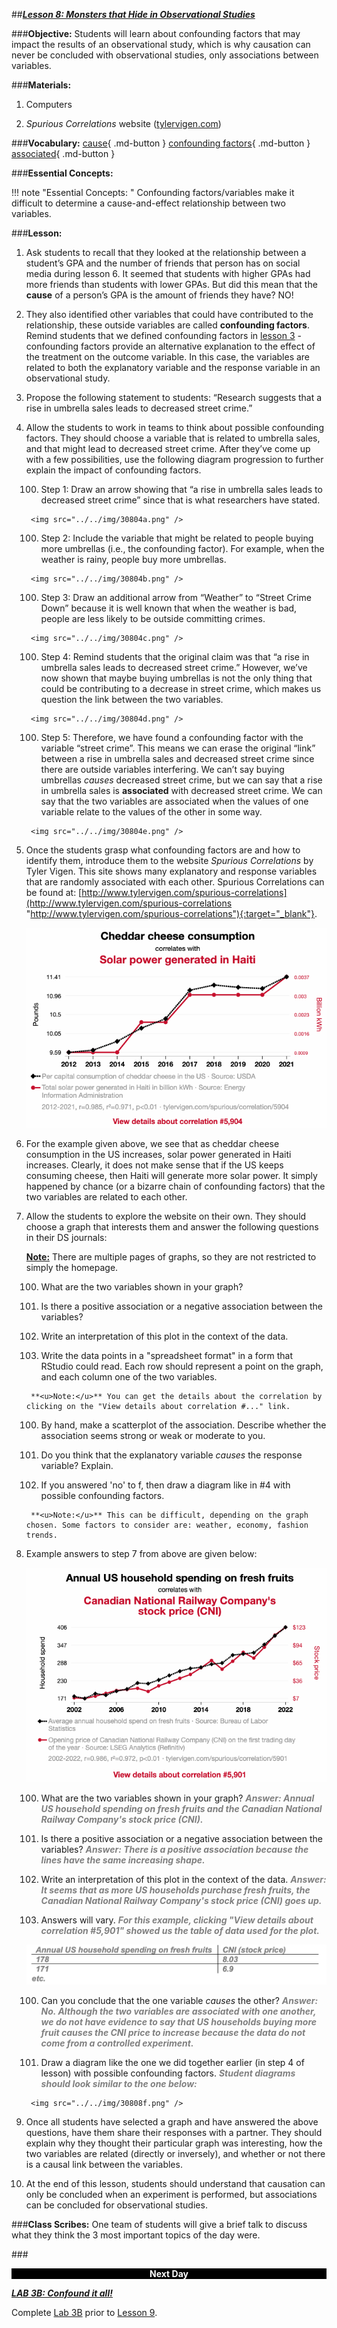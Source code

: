 ##***<u>Lesson 8: Monsters that Hide in Observational Studies</u>***

###**Objective:**
Students will learn about confounding factors that may impact the results of an observational study, which
is why causation can never be concluded with observational studies, only associations between variables.

###**Materials:**
1. Computers

2. *Spurious Correlations* website ([tylervigen.com](http://tylervigen.com/spurious-correlations))

###**Vocabulary:**
[cause](../../vocabulary/unit3/#cause "a reason for an action or condition"){ .md-button }
[confounding factors](../../vocabulary/unit3/#confounding-factors "an “extra” variable that you didn’t account for"){ .md-button }
[associated](../../vocabulary/unit3/#associated "joined together, often in a working relationship"){ .md-button }

###**Essential Concepts:**

!!! note "Essential Concepts: "
    Confounding factors/variables make it difficult to determine a cause-and-effect
    relationship between two variables.

###**Lesson:**
1. Ask students to recall that they looked at the relationship between a student’s GPA and the
number of friends that person has on social media during lesson 6. It seemed that students with
higher GPAs had more friends than students with lower GPAs. But did this mean that the **cause**
of a person’s GPA is the amount of friends they have? NO!

2. They also identified other variables that could have contributed to the relationship, these outside
variables are called **confounding factors**. Remind students that we defined confounding factors in [lesson 3](lesson3.md) - confounding factors provide an alternative explanation to the effect of the treatment on the outcome variable. In this case, the variables are related to both the explanatory variable and the response variable in an observational study.

3. Propose the following statement to students: “Research suggests that a rise in umbrella sales
leads to decreased street crime.”

4. Allow the students to work in teams to think about possible confounding factors. They should
choose a variable that is related to umbrella sales, and that might lead to decreased street crime. After they’ve come up with a few possibilities, use the following diagram progression to
further explain the impact of confounding factors.

    100. Step 1: Draw an arrow showing that “a rise in umbrella sales leads to decreased street crime” since that is what researchers have stated.

        <img src="../../img/30804a.png" />

    100. Step 2: Include the variable that might be related to people buying more umbrellas (i.e.,
    the confounding factor). For example, when the weather is rainy, people buy more
    umbrellas.

        <img src="../../img/30804b.png" />

    100. Step 3: Draw an additional arrow from “Weather” to “Street Crime Down” because it is
    well known that when the weather is bad, people are less likely to be outside committing
    crimes.

        <img src="../../img/30804c.png" />

    100. Step 4: Remind students that the original claim was that “a rise in umbrella sales leads to
    decreased street crime.” However, we’ve now shown that maybe buying umbrellas is not
    the only thing that could be contributing to a decrease in street crime, which makes us question
    the link between the two variables.

        <img src="../../img/30804d.png" />

    100. Step 5: Therefore, we have found a confounding factor with the variable “street crime”.
    This means we can erase the original “link” between a rise in umbrella sales and
    decreased street crime since there are outside variables interfering. We can’t say buying
    umbrellas *causes* decreased street crime, but we can say that a rise in umbrella sales is
    **associated** with decreased street crime. We can say that the two variables are associated when the values of one variable relate to the values of the other in some way.

        <img src="../../img/30804e.png" />

5. Once the students grasp what confounding factors are and how to identify them, introduce them
to the website *Spurious Correlations* by Tyler Vigen. This site shows many explanatory and
response variables that are randomly associated with each other. Spurious Correlations can be
found at: [http://www.tylervigen.com/spurious-correlations](http://www.tylervigen.com/spurious-correlations "http://www.tylervigen.com/spurious-correlations"){:target="_blank"}.

    <img src="../../img/30805.png" />

6. For the example given above, we see that as cheddar cheese consumption in the US increases, solar power generated in Haiti increases. Clearly, it does not make sense that if the US keeps consuming cheese, then Haiti will generate more solar power. It simply
happened by chance (or a bizarre chain of confounding factors) that the two variables are related
to each other.

7. Allow the students to explore the website on their own. They should choose a graph that interests
them and answer the following questions in their DS journals:

    **<u>Note:</u>** There are multiple pages of graphs, so they are not restricted to simply the homepage.

    100. What are the two variables shown in your graph?

    100. Is there a positive association or a negative association between the variables?

    100. Write an interpretation of this plot in the context of the data.

    100. Write the data points in a "spreadsheet format" in a form that RStudio could read. Each
    row should represent a point on the graph, and each column one of the two variables.

        **<u>Note:</u>** You can get the details about the correlation by clicking on the "View details about correlation #..." link.

    100. By hand, make a scatterplot of the association. Describe whether the association seems
    strong or weak or moderate to you.

    100. Do you think that the explanatory variable *causes* the response variable? Explain.

    100. If you answered 'no' to f, then draw a diagram like in #4 with possible confounding factors.

        **<u>Note:</u>** This can be difficult, depending on the graph chosen. Some factors to consider are: weather, economy, fashion trends.

8. Example answers to step 7 from above are given below:

    <img src="../../img/30808.png" />

    100. What are the two variables shown in your graph? <span style="color:grey">***Answer: Annual US household spending on fresh fruits and the Canadian National Railway Company's stock price (CNI).***</span>

    100. Is there a positive association or a negative association between the variables? <span style="color:grey">***Answer: There is a positive association because the lines have the same increasing shape.***</span>

    100. Write an interpretation of this plot in the context of the data. <span style="color:grey">***Answer: It seems that as more US households purchase fresh fruits, the Canadian National Railway Company's stock price (CNI) goes up.***</span>

    100. Answers will vary. <span style="color:grey">***For this example, clicking "View details about correlation #5,901" showed us the table of data used for the plot.***</span>
    
    <img src="../../img/30808d.png" />

    100. Can you conclude that the one variable *causes* the other? <span style="color:grey">***Answer: No. Although the two variables are associated with one another, we do not have evidence to say that US households buying more fruit causes the CNI price to increase because the data do not come from a controlled experiment.***</span>

    100. Draw a diagram like the one we did together earlier (in step 4 of lesson) with possible
    confounding factors. <span style="color:grey">***Student diagrams should look similar to the one below:***</span>

        <img src="../../img/30808f.png" />

9. Once all students have selected a graph and have answered the above questions, have them
share their responses with a partner. They should explain why they thought their particular graph
was interesting, how the two variables are related (directly or inversely), and whether or not there
is a causal link between the variables.

10. At the end of this lesson, students should understand that causation can only be concluded when
an experiment is performed, but associations can be concluded for observational studies.

###**Class Scribes:**
One team of students will give a brief talk to discuss what they think the 3 most important topics of the
day were.

###<p style="background: black; color: white; text-align: center;">**Next Day**</p>
[<u>***LAB 3B: Confound it all!***</u>](lab3b.md)

Complete [Lab 3B](lab3b.md) prior to [Lesson 9](lesson9.md).